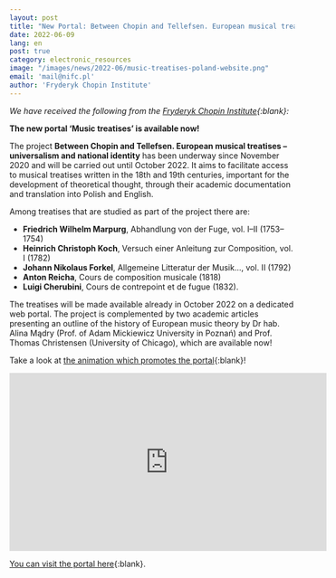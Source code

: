 ```yaml
---
layout: post
title: "New Portal: Between Chopin and Tellefsen. European musical treatises—universalism and national identity"
date: 2022-06-09
lang: en
post: true
category: electronic_resources
image: "/images/news/2022-06/music-treatises-poland-website.png"
email: 'mail@nifc.pl'
author: 'Fryderyk Chopin Institute'
---
```


_We have received the following from the [Fryderyk Chopin Institute](https://nifc.pl/pl){:blank}:_

**The new portal ‘Music treatises’ is available now!**  

The project **Between Chopin and Tellefsen. European musical treatises – universalism and national identity** has been underway since November 2020 and will be carried out until October 2022. It aims to facilitate access to musical treatises written in the 18th and 19th centuries, important for the development of theoretical thought, through their academic documentation and translation into Polish and English.  

Among treatises that are studied as part of the project there are:  

- **Friedrich Wilhelm Marpurg**, Abhandlung von der Fuge, vol. I–II (1753–1754)
- **Heinrich Christoph Koch**, Versuch einer Anleitung zur Composition, vol. I (1782)
- **Johann Nikolaus Forkel**, Allgemeine Litteratur der Musik..., vol. II (1792)
- **Anton Reicha**, Cours de composition musicale (1818)
- **Luigi Cherubini**, Cours de contrepoint et de fugue (1832).

The treatises will be made available already in October 2022 on a dedicated web portal. The project is complemented by two academic articles presenting an outline of the history of European music theory by Dr hab. Alina Mądry (Prof. of Adam Mickiewicz University in Poznań) and Prof. Thomas Christensen (University of Chicago), which are available now!

Take a look at [the animation which promotes the portal](https://youtu.be/OsymHqKI-ts){:blank}!
<iframe width="560" height="315" src="https://www.youtube.com/embed/OsymHqKI-ts" title="YouTube video player" frameborder="0" allow="accelerometer; autoplay; clipboard-write; encrypted-media; gyroscope; picture-in-picture" allowfullscreen></iframe>

[You can visit the portal here](https://musictreatises.nifc.pl/en){:blank}.

